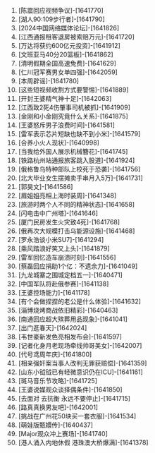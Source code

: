 
1. [陈震回应视频争议]-[1641770]
1. [湖人90:109步行者]-[1641790]
1. [2024中国网络媒体论坛]-[1641826]
1. [江西通报租客退房被索赔万元]-[1641720]
1. [万达将获约600亿元投资]-[1641912]
1. [文班亚马40分20篮板]-[1641862]
1. [清明假期全国高速免费]-[1641629]
1. [仁川冠军赛男女单四强]-[1642059]
1. [本周辟谣]-[1641780]
1. [这些短视频收割方式要警惕]-[1641889]
1. [开封王婆精气神十足]-[1642063]
1. [江西致2死4伤肇事司机被抓]-[1641909]
1. [金刚和小金刚究竟什么关系]-[1641875]
1. [王婆怒斥男子浪费时间]-[1641581]
1. [雷军表示芯片短缺也缺不到小米]-[1641579]
1. [合养小火人现状]-[1640998]
1. [当我给外国人展示机械簪花]-[1641745]
1. [铁路杭州站通报旅客跳入股道]-[1641924]
1. [俄格鲁乌特种部队上校死于恐袭]-[1641756]
1. [北大毕业女生摆摊卖手串月入5万]-[1641731]
1. [郭昊文]-[1641586]
1. [眉姐姐亮相上海时装周]-[1641348]
1. [旅游时两个人不同的精神状态]-[1641658]
1. [闪电击中广州塔]-[1641646]
1. [厦门民房发生火灾致4死]-[1641768]
1. [俄再次大规模打击乌能源设施]-[1641468]
1. [罗永浩谈小米SU7]-[1641294]
1. [乘风踏浪好笑又上头]-[1641879]
1. [雷军回忆造车崩溃时刻]-[1641556]
1. [蔡磊回应捐助1个亿：不遗余力]-[1641049]
1. [九龙城寨之围城定档五一]-[1640471]
1. [中国军队将赴俄参赛]-[1641138]
1. [王婆控场能力]-[1641178]
1. [有个会做捏捏的老公是什么体验]-[1641632]
1. [淄博烧烤商战依旧精彩]-[1640463]
1. [南通回应超大殡葬用品现象]-[1641041]
1. [出门逛春天]-[1642024]
1. [韦世豪新发色亮相发布会]-[1641597]
1. [记者化身月老现场牵线帅哥美女]-[1642007]
1. [代号鸢周年庆]-[1641800]
1. [相亲强奸案当事人改判无罪获赔偿]-[1641359]
1. [山东小钺钺已有轻微意识仍在ICU]-[1641161]
1. [斑马音乐节攻略]-[1641725]
1. [王婆说媒观众谈择偶条件]-[1641850]
1. [去面对 去抗衡 永远不要停止]-[1641715]
1. [路真真换男友吧]-[1642001]
1. [挑战在广州花50块买一套衣服]-[1641534]
1. [萌娃版甄嬛传]-[1640437]
1. [Major观众冲上赛场]-[1641740]
1. [港人涌入内地休假 港珠澳大桥爆满]-[1641378]